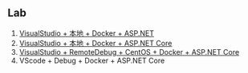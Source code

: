 ## Lab
1. [VisualStudio + 本地 + Docker + ASP.NET](https://github.com/wu-wenxiang/Training-AspDotNetCore-Docker-Public/tree/master/Docker-AspDotNet)
1. [VisualStudio + 本地 + Docker + ASP.NET Core](https://github.com/wu-wenxiang/Training-AspDotNetCore-Docker-Public/tree/master/Docker-AspDotNetCore)
1. [VisualStudio + RemoteDebug + CentOS + Docker + ASP.NET Core](https://github.com/wu-wenxiang/Training-AspDotNetCore-Docker-Public/tree/master/Docker-AspDotNetCore/AspDotNetCore-WebApi-Docker-Linux-RemoteDebug)
1. VScode + Debug + Docker + ASP.NET Core 